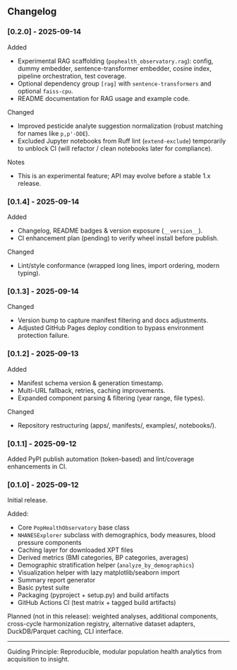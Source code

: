 ## Changelog

### [0.2.0] - 2025-09-14
Added
- Experimental RAG scaffolding (`pophealth_observatory.rag`): config, dummy embedder, sentence-transformer embedder, cosine index, pipeline orchestration, test coverage.
- Optional dependency group `[rag]` with `sentence-transformers` and optional `faiss-cpu`.
- README documentation for RAG usage and example code.

Changed
- Improved pesticide analyte suggestion normalization (robust matching for names like `p,p'-DDE`).
- Excluded Jupyter notebooks from Ruff lint (`extend-exclude`) temporarily to unblock CI (will refactor / clean notebooks later for compliance).

Notes
- This is an experimental feature; API may evolve before a stable 1.x release.

### [0.1.4] - 2025-09-14
Added
- Changelog, README badges & version exposure (`__version__`).
- CI enhancement plan (pending) to verify wheel install before publish.

Changed
- Lint/style conformance (wrapped long lines, import ordering, modern typing).

### [0.1.3] - 2025-09-14
Changed
- Version bump to capture manifest filtering and docs adjustments.
- Adjusted GitHub Pages deploy condition to bypass environment protection failure.

### [0.1.2] - 2025-09-13
Added
- Manifest schema version & generation timestamp.
- Multi-URL fallback, retries, caching improvements.
- Expanded component parsing & filtering (year range, file types).

Changed
- Repository restructuring (apps/, manifests/, examples/, notebooks/).

### [0.1.1] - 2025-09-12
Added PyPI publish automation (token-based) and lint/coverage enhancements in CI.

### [0.1.0] - 2025-09-12
Initial release.

Added:
- Core `PopHealthObservatory` base class
- `NHANESExplorer` subclass with demographics, body measures, blood pressure components
- Caching layer for downloaded XPT files
- Derived metrics (BMI categories, BP categories, averages)
- Demographic stratification helper (`analyze_by_demographics`)
- Visualization helper with lazy matplotlib/seaborn import
- Summary report generator
- Basic pytest suite
- Packaging (pyproject + setup.py) and build artifacts
- GitHub Actions CI (test matrix + tagged build artifacts)

Planned (not in this release): weighted analyses, additional components, cross-cycle harmonization registry, alternative dataset adapters, DuckDB/Parquet caching, CLI interface.

---

Guiding Principle: Reproducible, modular population health analytics from acquisition to insight.
